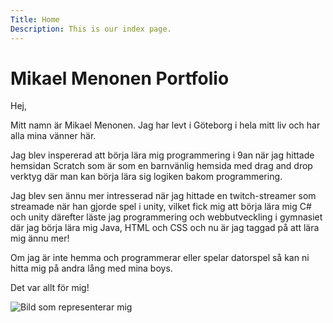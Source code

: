 ```yaml
---
Title: Home
Description: This is our index page.
---
```


Mikael Menonen Portfolio
==========================

Hej, 

Mitt namn är Mikael Menonen. Jag har levt i Göteborg i hela mitt liv och har alla mina vänner här.

Jag blev inspererad att börja lära mig programmering i 9an när jag hittade hemsidan
Scratch som är som en barnvänlig hemsida med drag and drop verktyg där man kan börja lära sig logiken bakom programmering.

Jag blev sen ännu mer intresserad när jag hittade en twitch-streamer som streamade när han gjorde spel i unity, vilket fick mig att börja lära mig C# och unity 
därefter läste jag programmering och webbutveckling i gymnasiet där jag börja lära mig Java, HTML och CSS och nu är jag taggad på att lära mig ännu mer!

Om jag är inte hemma och programmerar eller spelar datorspel så kan ni hitta mig på andra lång med mina boys.

Det var allt för mig!

![Bild som representerar mig](image/groda1.jpg)
